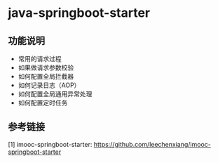 # java-springboot-starter

## 功能说明
- 常用的请求过程
- 如果做请求参数校验
- 如何配置全局拦截器
- 如何记录日志（AOP）
- 如何配置全局通用异常处理
- 如何配置定时任务

## 参考链接
[1] imooc-springboot-starter: https://github.com/leechenxiang/imooc-springboot-starter
